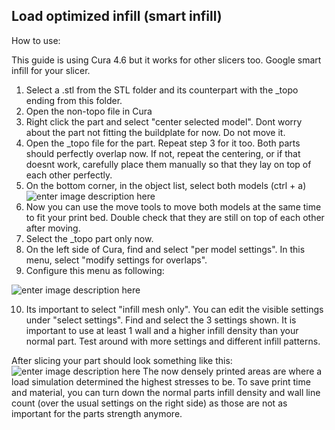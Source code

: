 ## Load optimized infill (smart infill)
How to use:

This guide is using Cura 4.6 but it works for other slicers too. Google smart infill for your slicer.

 1. Select a .stl from the STL folder and its counterpart with the _topo ending from this folder.
 2. Open the non-topo file in Cura
 3. Right click the part and select "center selected model". Dont worry about the part not fitting the buildplate for now. Do not move it.
 4. Open the _topo file for the part. Repeat step 3 for it too. Both parts should perfectly overlap now. If not, repeat the centering, or if that doesnt work, carefully place them manually so that they lay on top of each other perfectly.
 5. On the bottom corner, in the object list, select both models (ctrl + a) ![enter image description here](https://i.imgur.com/eVH6OoU.png)
 6. Now you can use the move tools to move both models at the same time to fit your print bed. Double check that they are still on top of each other after moving.
 7. Select the _topo part only now.
 8. On the left side of Cura, find and select "per model settings". In this menu, select "modify settings for overlaps".
 9. Configure this menu as following:  
 
 ![enter image description here](https://i.imgur.com/nGp14kl.png)
 
 10. Its important to select "infill mesh only". You can edit the visible settings under "select settings". Find and select the 3 settings shown. It is important to use at least 1 wall and a higher infill density than your normal part. Test around with more settings and different infill patterns.

After slicing your part should look something like this:
![enter image description here](https://i.imgur.com/kUpVdgR.png)
The now densely printed areas are where a load simulation determined the highest stresses to be. To save print time and material, you can turn down the normal parts infill density and wall line count (over the usual settings on the right side) as those are not as important for the parts strength anymore.